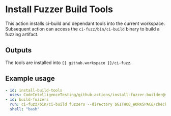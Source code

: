 # Install Fuzzer Build Tools

This action installs ci-build and dependant tools into the current workspace.
Subsequent action can access the `ci-fuzz/bin/ci-build` binary to build a fuzzing artifact.

## Outputs

The tools are installed into `{{ github.workspace }}/ci-fuzz`.

## Example usage

```yaml
- id: install-build-tools
  uses: CodeIntelligenceTesting/github-actions/install-fuzzer-builder@v3
- id: build-fuzzers
  run: ci-fuzz/bin/ci-build fuzzers --directory $GITHUB_WORKSPACE/checkout-dir/ 
  shell: "bash"
```